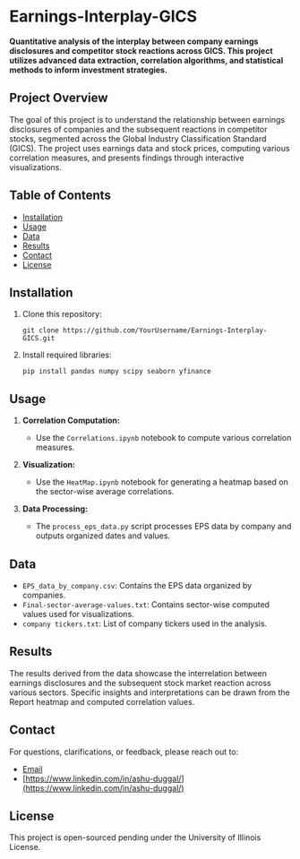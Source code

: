 # Earnings-Interplay-GICS

**Quantitative analysis of the interplay between company earnings disclosures and competitor stock reactions across GICS. This project utilizes advanced data extraction, correlation algorithms, and statistical methods to inform investment strategies.**

## Project Overview

The goal of this project is to understand the relationship between earnings disclosures of companies and the subsequent reactions in competitor stocks, segmented across the Global Industry Classification Standard (GICS). The project uses earnings data and stock prices, computing various correlation measures, and presents findings through interactive visualizations.

## Table of Contents

- [Installation](#installation)
- [Usage](#usage)
- [Data](#data)
- [Results](#results)
- [Contact](#contact)
- [License](#license)

## Installation

1. Clone this repository: 
    ```
    git clone https://github.com/YourUsername/Earnings-Interplay-GICS.git
    ```
2. Install required libraries:
    ```
    pip install pandas numpy scipy seaborn yfinance
    ```

## Usage

1. **Correlation Computation:**
   - Use the `Correlations.ipynb` notebook to compute various correlation measures.
   
2. **Visualization:**
   - Use the `HeatMap.ipynb` notebook for generating a heatmap based on the sector-wise average correlations.
   
3. **Data Processing:**
   - The `process_eps_data.py` script processes EPS data by company and outputs organized dates and values.

## Data

- `EPS_data_by_company.csv`: Contains the EPS data organized by companies.
- `Final-sector-average-values.txt`: Contains sector-wise computed values used for visualizations.
- `company tickers.txt`: List of company tickers used in the analysis.

## Results

The results derived from the data showcase the interrelation between earnings disclosures and the subsequent stock market reaction across various sectors. Specific insights and interpretations can be drawn from the Report heatmap and computed correlation values.


## Contact

For questions, clarifications, or feedback, please reach out to:
- [Email](mailto:aduggalwork@example.com)
- [https://www.linkedin.com/in/ashu-duggal/](https://www.linkedin.com/in/ashu-duggal/)

## License

This project is open-sourced pending under the University of Illinois License. 
